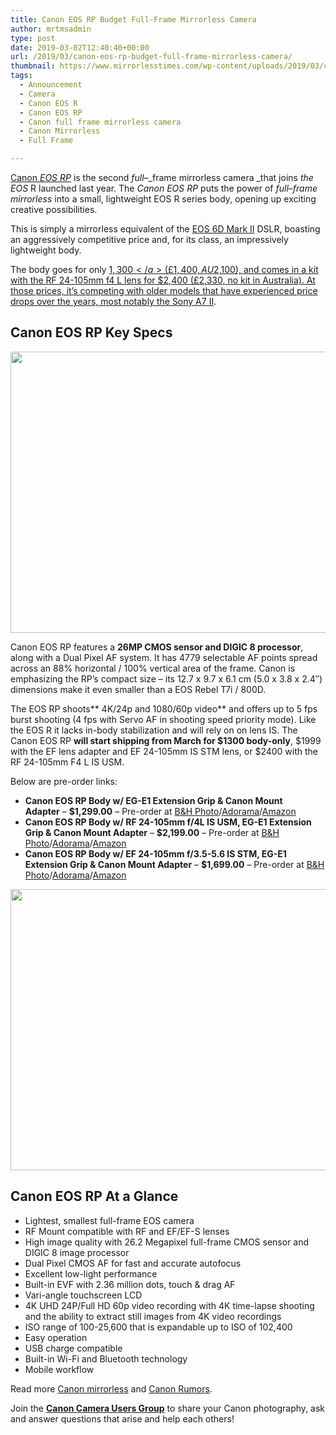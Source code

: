 ```yaml
---
title: Canon EOS RP Budget Full-Frame Mirrorless Camera
author: mrtmsadmin
type: post
date: 2019-03-02T12:40:40+00:00
url: /2019/03/canon-eos-rp-budget-full-frame-mirrorless-camera/
thumbnail: https://www.mirrorlesstimes.com/wp-content/uploads/2019/03/canon-eos-rp.jpg
tags:
  - Announcement
  - Camera
  - Canon EOS R
  - Canon EOS RP
  - Canon full frame mirrorless camera
  - Canon Mirrorless
  - Full Frame

---
```

<a href="https://www.mirrorlesstimes.com/tag/canon-eos-rp/" target="_blank" rel="noopener">Canon<em> EOS RP</em></a> is the second _full_&#8211;_frame mirrorless camera _that joins _the EOS_ R launched last year. The _Canon EOS RP_ puts the power of _full_&#8211;_frame mirrorless_ into a small, lightweight EOS R series body, opening up exciting creative possibilities.

This is simply a mirrorless equivalent of the <span class="link"><a href="https://www.dailycameranews.com/tag/canon-eos-6d-mark-2/">EOS 6D Mark II</a></span> DSLR, boasting an aggressively competitive price and, for its class, an impressively lightweight body.

The body goes for only <a href="https://www.amazon.com/s?k=Canon+EOS+RP&i=electronics&tag=daicamnew-20&ref=nb_sb_noss" target="_blank" rel="noopener">$1,300</a> (£1,400, AU$2,100), and comes in a kit with the RF 24-105mm f4 L lens for $2,400 (£2,330, no kit in Australia). At those prices, it&#8217;s competing with older models that have experienced price drops over the years, most notably the <span class="link"><a href="https://amzn.to/2UgUvxY">Sony A7 II</a></span>.<!--more-->

## Canon EOS RP Key Specs

[<img class="aligncenter size-full wp-image-3497" src="https://i2.wp.com/www.mirrorlesstimes.com/wp-content/uploads/2019/03/canon-eos-rp-top.jpg?resize=600%2C450&#038;ssl=1" alt="" width="600" height="450" srcset="https://i2.wp.com/www.mirrorlesstimes.com/wp-content/uploads/2019/03/canon-eos-rp-top.jpg?w=800&ssl=1 800w, https://i2.wp.com/www.mirrorlesstimes.com/wp-content/uploads/2019/03/canon-eos-rp-top.jpg?resize=400%2C300&ssl=1 400w, https://i2.wp.com/www.mirrorlesstimes.com/wp-content/uploads/2019/03/canon-eos-rp-top.jpg?resize=768%2C576&ssl=1 768w" sizes="(max-width: 600px) 100vw, 600px" data-recalc-dims="1" />][1]

Canon EOS RP features a **26MP CMOS sensor and DIGIC 8 processor**, along with a Dual Pixel AF system. It has 4779 selectable AF points spread across an 88% horizontal / 100% vertical area of the frame. Canon is emphasizing the RP’s compact size – its 12.7 x 9.7 x 6.1 cm (5.0 x 3.8 x 2.4″) dimensions make it even smaller than a EOS Rebel T7i / 800D.

The EOS RP shoots** 4K/24p and 1080/60p video** and offers up to 5 fps burst shooting (4 fps with Servo AF in shooting speed priority mode). Like the EOS R it lacks in-body stabilization and will rely on on lens IS. The Canon EOS RP **will start shipping from March for $1300 body-only**, $1999 with the EF lens adapter and EF 24-105mm IS STM lens, or $2400 with the RF 24-105mm F4 L IS USM.

Below are pre-order links:  
<span id="more-2712"></span>

  * **Canon EOS RP Body w/ EG-E1 Extension Grip & Canon Mount Adapter** – **$1,299.00** – Pre-order at <a href="https://www.bhphotovideo.com/c/search?Ntt=Canon+EOS+RP&BI=20175&KBID=14249" target="_blank" rel="nofollow external noopener noreferrer" data-wpel-link="external">B&H Photo</a>/<a href="https://adorama.evyy.net/c/63923/51926/1036?u=https%3A%2F%2Fwww.adorama.com%2Fl%2F%3Fsearchinfo%3DCanon%2520EOS%2520RP" target="_blank" rel="nofollow external noopener noreferrer" data-wpel-link="external">Adorama</a>/<a href="https://www.amazon.com/s?k=Canon+EOS+RP&i=electronics&tag=daicamnew-20&ref=nb_sb_noss" target="_blank" rel="nofollow external noopener noreferrer" data-wpel-link="external">Amazon</a>
  * **Canon EOS RP Body w/ RF 24-105mm f/4L IS USM, EG-E1 Extension Grip & Canon Mount Adapter** – **$2,199.00** – Pre-order at <a href="https://www.bhphotovideo.com/c/search?Ntt=Canon+EOS+RP&BI=20175&KBID=14249" target="_blank" rel="nofollow external noopener noreferrer" data-wpel-link="external">B&H Photo</a>/<a href="https://adorama.evyy.net/c/63923/51926/1036?u=https%3A%2F%2Fwww.adorama.com%2Fl%2F%3Fsearchinfo%3DCanon%2520EOS%2520RP" target="_blank" rel="nofollow external noopener noreferrer" data-wpel-link="external">Adorama</a>/<a href="https://www.amazon.com/s?k=Canon+EOS+RP&i=electronics&tag=daicamnew-20&ref=nb_sb_noss" target="_blank" rel="nofollow external noopener noreferrer" data-wpel-link="external">Amazon</a>
  * **Canon EOS RP Body w/ EF 24-105mm f/3.5-5.6 IS STM, EG-E1 Extension Grip & Canon Mount Adapter** – **$1,699.00** – Pre-order at <a href="https://www.bhphotovideo.com/c/search?Ntt=Canon+EOS+RP&BI=20175&KBID=14249" target="_blank" rel="nofollow external noopener noreferrer" data-wpel-link="external">B&H Photo</a>/<a href="https://adorama.evyy.net/c/63923/51926/1036?u=https%3A%2F%2Fwww.adorama.com%2Fl%2F%3Fsearchinfo%3DCanon%2520EOS%2520RP" target="_blank" rel="nofollow external noopener noreferrer" data-wpel-link="external">Adorama</a>/<a href="https://www.amazon.com/s?k=Canon+EOS+RP&i=electronics&tag=daicamnew-20&ref=nb_sb_noss" target="_blank" rel="nofollow external noopener noreferrer" data-wpel-link="external">Amazon</a>

[<img class="aligncenter size-full wp-image-3498" src="https://i1.wp.com/www.mirrorlesstimes.com/wp-content/uploads/2019/03/canon-eos-rp-back.jpg?resize=600%2C450&#038;ssl=1" alt="" width="600" height="450" srcset="https://i1.wp.com/www.mirrorlesstimes.com/wp-content/uploads/2019/03/canon-eos-rp-back.jpg?w=900&ssl=1 900w, https://i1.wp.com/www.mirrorlesstimes.com/wp-content/uploads/2019/03/canon-eos-rp-back.jpg?resize=400%2C300&ssl=1 400w, https://i1.wp.com/www.mirrorlesstimes.com/wp-content/uploads/2019/03/canon-eos-rp-back.jpg?resize=768%2C576&ssl=1 768w" sizes="(max-width: 600px) 100vw, 600px" data-recalc-dims="1" />][2]

## Canon EOS RP At a Glance

  * Lightest, smallest full-frame EOS camera
  * RF Mount compatible with RF and EF/EF-S lenses
  * High image quality with 26.2 Megapixel full-frame CMOS sensor and DIGIC 8 image processor
  * Dual Pixel CMOS AF for fast and accurate autofocus
  * Excellent low-light performance
  * Built-in EVF with 2.36 million dots, touch & drag AF
  * Vari-angle touchscreen LCD
  * 4K UHD 24P/Full HD 60p video recording with 4K time-lapse shooting and the ability to extract still images from 4K video recordings
  * ISO range of 100-25,600 that is expandable up to ISO of 102,400
  * Easy operation
  * USB charge compatible
  * Built-in Wi-Fi and Bluetooth technology
  * Mobile workflow

Read more <a href="https://www.mirrorlesstimes.com/tag/canon-mirrorless/" target="_blank" rel="noopener">Canon mirrorless</a> and <a href="https://www.bestcameranews.com/tag/canon-rumors/" target="_blank" rel="noopener">Canon Rumors</a>.

Join the <a title="" href="https://www.facebook.com/groups/185572945112087/" target="_blank" rel="external nofollow noopener"><strong>Canon Camera Users Group</strong></a> to share your Canon photography, ask and answer questions that arise and help each others!

 [1]: https://i2.wp.com/www.mirrorlesstimes.com/wp-content/uploads/2019/03/canon-eos-rp-top.jpg?ssl=1
 [2]: https://i1.wp.com/www.mirrorlesstimes.com/wp-content/uploads/2019/03/canon-eos-rp-back.jpg?ssl=1